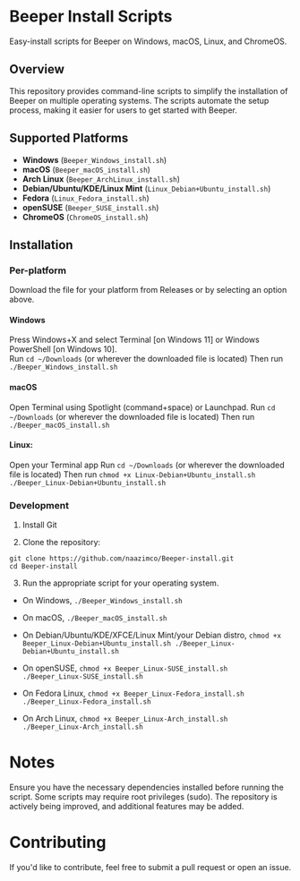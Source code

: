 # Beeper Install Scripts  

Easy-install scripts for Beeper on Windows, macOS, Linux, and ChromeOS.  

## Overview  

This repository provides command-line scripts to simplify the installation of Beeper on multiple operating systems. The scripts automate the setup process, making it easier for users to get started with Beeper.  

## Supported Platforms  

- **Windows** (`Beeper_Windows_install.sh`)  
- **macOS** (`Beeper_macOS_install.sh`)  
- **Arch Linux** (`Beeper_ArchLinux_install.sh`)  
- **Debian/Ubuntu/KDE/Linux Mint** (`Linux_Debian+Ubuntu_install.sh`)  
- **Fedora** (`Linux_Fedora_install.sh`)  
- **openSUSE** (`Beeper_SUSE_install.sh`)  
- **ChromeOS** (`ChromeOS_install.sh`)  

## Installation  

### Per-platform
Download the file for your platform from Releases or by selecting an option above.

#### Windows
Press Windows+X and select Terminal [on Windows 11] or Windows PowerShell [on Windows 10].  
Run `cd ~/Downloads` (or wherever the downloaded file is located)
Then run `./Beeper_Windows_install.sh`

#### macOS
Open Terminal using Spotlight (command+space) or Launchpad.
Run `cd ~/Downloads` (or wherever the downloaded file is located)
Then run `./Beeper_macOS_install.sh`

#### Linux:
Open your Terminal app
Run `cd ~/Downloads` (or wherever the downloaded file is located)
Then run
`chmod +x Linux-Debian+Ubuntu_install.sh
./Beeper_Linux-Debian+Ubuntu_install.sh`

### Development

1. Install Git

2. Clone the repository:  
```
git clone https://github.com/naazimco/Beeper-install.git
cd Beeper-install
```

3. Run the appropriate script for your operating system.

- On Windows, `./Beeper_Windows_install.sh`

- On macOS, `./Beeper_macOS_install.sh`

- On Debian/Ubuntu/KDE/XFCE/Linux Mint/your Debian distro,
`chmod +x Beeper_Linux-Debian+Ubuntu_install.sh
./Beeper_Linux-Debian+Ubuntu_install.sh`

- On openSUSE, `chmod +x Beeper_Linux-SUSE_install.sh
./Beeper_Linux-SUSE_install.sh`

- On Fedora Linux, `chmod +x Beeper_Linux-Fedora_install.sh
./Beeper_Linux-Fedora_install.sh`

- On Arch Linux, `chmod +x Beeper_Linux-Arch_install.sh
./Beeper_Linux-Arch_install.sh`

# Notes

Ensure you have the necessary dependencies installed before running the script.
Some scripts may require root privileges (sudo).
The repository is actively being improved, and additional features may be added.

# Contributing

If you'd like to contribute, feel free to submit a pull request or open an issue.
